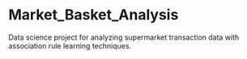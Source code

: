# Market_Basket_Analysis
Data science project for analyzing supermarket transaction data with association rule learning techniques. 
